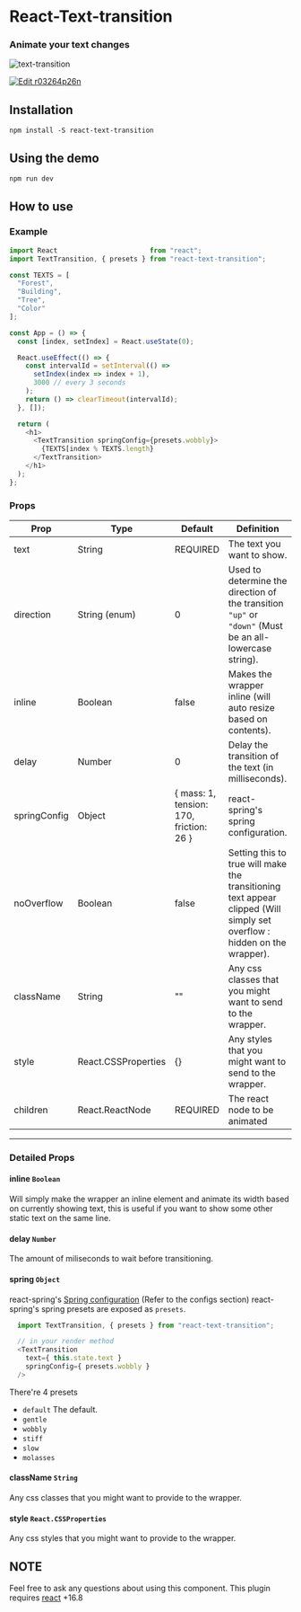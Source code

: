 # React-Text-transition
### Animate your text changes

![text-transition](https://raw.githubusercontent.com/WinterCore/react-text-transition/master/example-gifs/example.gif)

[![Edit r03264p26n](https://codesandbox.io/static/img/play-codesandbox.svg)](https://codesandbox.io/s/r03264p26n?view=preview)
## Installation
```npm install -S react-text-transition```
## Using the demo
```npm run dev```
## How to use

### Example
```javascript
import React                       from "react";
import TextTransition, { presets } from "react-text-transition";

const TEXTS = [
  "Forest",
  "Building",
  "Tree",
  "Color"
];

const App = () => {
  const [index, setIndex] = React.useState(0);

  React.useEffect(() => {
    const intervalId = setInterval(() =>
      setIndex(index => index + 1),
      3000 // every 3 seconds
    );
    return () => clearTimeout(intervalId);
  }, []);

  return (
    <h1>
      <TextTransition springConfig={presets.wobbly}>
        {TEXTS[index % TEXTS.length}
      </TextTransition>
    </h1>
  );
};
```

### Props
| Prop | Type | Default | Definition |
| --- | --- | --- | --- |
| text | String | REQUIRED | The text you want to show. |
| direction | String (enum) | 0 | Used to determine the direction of the transition `"up"` or `"down"` (Must be an all-lowercase string). |
| inline | Boolean | false | Makes the wrapper inline (will auto resize based on contents). |
| delay | Number | 0 | Delay the transition of the text (in milliseconds). |
| springConfig | Object | { mass: 1, tension: 170, friction: 26 } | react-spring's spring configuration. |
| noOverflow | Boolean | false | Setting this to true will make the transitioning text appear clipped (Will simply set overflow : hidden on the wrapper). |
| className | String | "" | Any css classes that you might want to send to the wrapper. |
| style | React.CSSProperties | {} | Any styles that you might want to send to the wrapper. |
| children | React.ReactNode | REQUIRED | The react node to be animated |

___

### Detailed Props
#### inline ```Boolean```
Will simply make the wrapper an inline element and animate its width based on currently showing text, this is useful if you want to show some other static text on the same line.
#### delay ```Number```
The amount of miliseconds to wait before transitioning.
#### spring ```Object```
react-spring's [Spring configuration](https://www.react-spring.io/docs/hooks/api) (Refer to the configs section)
react-spring's spring presets are exposed as `presets`.
```javascript
  import TextTransition, { presets } from "react-text-transition";

  // in your render method
  <TextTransition
    text={ this.state.text }
    springConfig={ presets.wobbly }
  />
```
There're 4 presets
* ```default``` The default.
* ```gentle```
* ```wobbly```
* ```stiff```
* ```slow```
* ```molasses```
#### className ```String```
Any css classes that you might want to provide to the wrapper.
#### style ```React.CSSProperties```
Any css styles that you might want to provide to the wrapper.

## NOTE
Feel free to ask any questions about using this component.
This plugin requires [react](https://www.npmjs.com/package/react) +16.8
